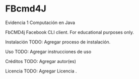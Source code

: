 # FBcmd4J
Evidencia 1 Computación en Java

FbCMD4j
Facebook CLI client. For educational purposes only.

Instalación
TODO: Agregar proceso de instalación.

Uso
TODO: Agregar instrucciones de uso

Créditos
TODO: Agregar autor(es)

Licencia
TODO: Agregar Licencia
.
